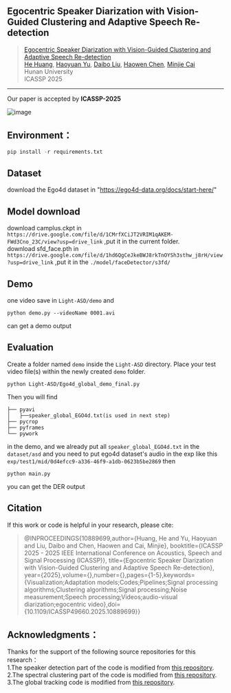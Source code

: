 
## Egocentric Speaker Diarization with Vision-Guided Clustering and Adaptive Speech Re-detection

> [Egocentric Speaker Diarization with Vision-Guided Clustering and Adaptive Speech Re-detection](https://ieeexplore.ieee.org/abstract/document/10889699/) <br>
> [He Huang](https://ieeexplore.ieee.org/author/677931166674759), [Haoyuan Yu](https://yu-haoyuan.github.io/), [Daibo Liu](https://sites.google.com/site/dbliuuestc/), [Haowen Chen](http://csee.hnu.edu.cn/people/chenhaowen), [Minjie Cai](https://cai-mj.github.io/) <br>
> Hunan University <br>
> ICASSP 2025
---

Our paper is accepted by **ICASSP-2025**

![image](https://github.com/yu-haoyuan/EgoDiarization/blob/main/fig.png)


## Environment：
```python
pip install -r requirements.txt
```

## Dataset
download the Ego4d dataset in "https://ego4d-data.org/docs/start-here/"

Model download
---  
download camplus.ckpt in `https://drive.google.com/file/d/1CMrfXCiJT2VRIM1qAKEM-FWd3Cno_23C/view?usp=drive_link` ,put it in the current folder.  
download sfd_face.pth in `https://drive.google.com/file/d/1hd6QgCeJkeBWJ8rkTnOYSh3sthw_j8rH/view?usp=drive_link` ,put it in the `./model/faceDetector/s3fd/` 

Demo
---
one video save in `Light-ASD/demo` and
```
python demo.py --videoName 0001.avi
```
can get a demo output

Evaluation
---
Create a folder named `demo` inside the `Light-ASD` directory.
Place your test video file(s) within the newly created `demo` folder.
```
python Light-ASD/Ego4d_global_demo_final.py
```
Then you will find
```
├── pyavi
│   ├──speaker_global_EGO4d.txt(is used in next step)
├── pycrop
├── pyframes
└── pywork
```
in the demo, and we already put all `speaker_global_EGO4d.txt` in the `dataset/asd`
and you need to put ego4d dataset's audio in the exp like this `exp/test1/mid/0d4efcc9-a336-46f9-a1db-0623b5be2869`
then 
```
python main.py
```
you can get the DER output





Citation
---
If this work or code is helpful in your research, please cite:

> @INPROCEEDINGS{10889699,author={Huang, He and Yu, Haoyuan and Liu, Daibo and Chen, Haowen and Cai, Minjie},
booktitle={ICASSP 2025 - 2025 IEEE International Conference on Acoustics, Speech and Signal Processing (ICASSP)}, title={Egocentric Speaker Diarization with Vision-Guided Clustering and Adaptive Speech Re-detection}, year={2025},volume={},number={},pages={1-5},keywords={Visualization;Adaptation models;Codes;Pipelines;Signal processing algorithms;Clustering algorithms;Signal processing;Noise measurement;Speech processing;Videos;audio-visual diarization;egocentric video},doi={10.1109/ICASSP49660.2025.10889699}}



## Acknowledgments：  
Thanks for the support of the following source repositories for this research：  
1.The speaker detection part of the code is modified from [this repository](https://github.com/Junhua-Liao/Light-ASD).  
2.The spectral clustering part of the code is modified from [this repository](https://gitee.com/Wilder_ting/speaker_diarization).  
3.The global tracking code is modified from [this repository](https://github.com/EGO4D/audio-visual).  



